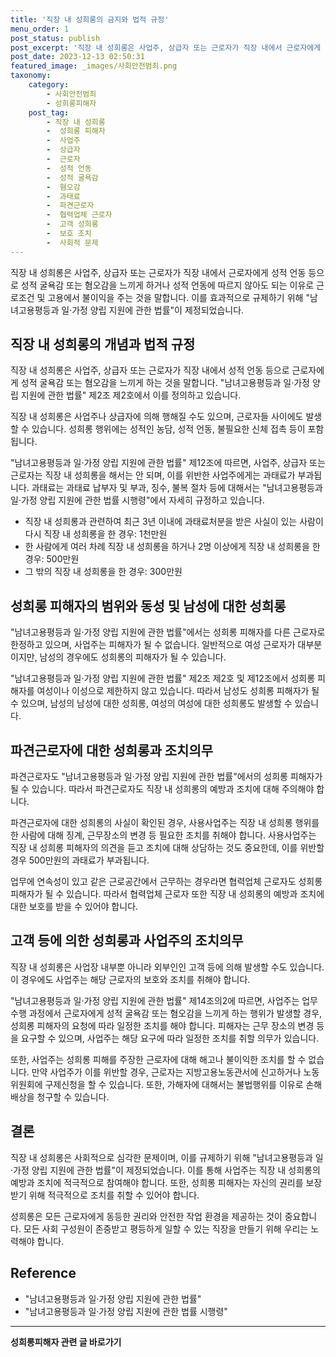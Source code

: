 ```yaml
---
title: '직장 내 성희롱의 금지와 법적 규정'
menu_order: 1
post_status: publish
post_excerpt: '직장 내 성희롱은 사업주, 상급자 또는 근로자가 직장 내에서 근로자에게 성적 언동 등으로 성적 굴욕감 또는 혐오감을 느끼게 하거나 성적 언동에 따르지 않아도 되는 이유로 근로조건 및 고용에서 불이익을 주는 것을 말합니다. 이를 효과적으로 규제하기 위해  남녀고용평등과 일 가정 양립 지원에 관한 법률 이 제정되었습니다.'
post_date: 2023-12-13 02:50:31
featured_image: _images/사회안전범죄.png
taxonomy:
    category:
        - 사회안전범죄
        - 성희롱피해자
    post_tag:
        - 직장 내 성희롱
        -  성희롱 피해자
        -  사업주
        -  상급자
        -  근로자
        -  성적 언동
        -  성적 굴욕감
        -  혐오감
        -  과태료
        -  파견근로자
        -  협력업체 근로자
        -  고객 성희롱
        -  보호 조치
        -  사회적 문제
---
```



직장 내 성희롱은 사업주, 상급자 또는 근로자가 직장 내에서 근로자에게 성적 언동 등으로 성적 굴욕감 또는 혐오감을 느끼게 하거나 성적 언동에 따르지 않아도 되는 이유로 근로조건 및 고용에서 불이익을 주는 것을 말합니다. 이를 효과적으로 규제하기 위해 "남녀고용평등과 일·가정 양립 지원에 관한 법률"이 제정되었습니다.

## 직장 내 성희롱의 개념과 법적 규정

직장 내 성희롱은 사업주, 상급자 또는 근로자가 직장 내에서 성적 언동 등으로 근로자에게 성적 굴욕감 또는 혐오감을 느끼게 하는 것을 말합니다. "남녀고용평등과 일·가정 양립 지원에 관한 법률" 제2조 제2호에서 이를 정의하고 있습니다.

직장 내 성희롱은 사업주나 상급자에 의해 행해질 수도 있으며, 근로자들 사이에도 발생할 수 있습니다. 성희롱 행위에는 성적인 농담, 성적 언동, 불필요한 신체 접촉 등이 포함됩니다.

"남녀고용평등과 일·가정 양립 지원에 관한 법률" 제12조에 따르면, 사업주, 상급자 또는 근로자는 직장 내 성희롱을 해서는 안 되며, 이를 위반한 사업주에게는 과태료가 부과됩니다. 과태료는 과태료 납부자 및 부과, 징수, 불복 절차 등에 대해서는 "남녀고용평등과 일·가정 양립 지원에 관한 법률 시행령"에서 자세히 규정하고 있습니다.

- 직장 내 성희롱과 관련하여 최근 3년 이내에 과태료처분을 받은 사실이 있는 사람이 다시 직장 내 성희롱을 한 경우: 1천만원
- 한 사람에게 여러 차례 직장 내 성희롱을 하거나 2명 이상에게 직장 내 성희롱을 한 경우: 500만원
- 그 밖의 직장 내 성희롱을 한 경우: 300만원

## 성희롱 피해자의 범위와 동성 및 남성에 대한 성희롱

"남녀고용평등과 일·가정 양립 지원에 관한 법률"에서는 성희롱 피해자를 다른 근로자로 한정하고 있으며, 사업주는 피해자가 될 수 없습니다. 일반적으로 여성 근로자가 대부분이지만, 남성의 경우에도 성희롱의 피해자가 될 수 있습니다.

"남녀고용평등과 일·가정 양립 지원에 관한 법률" 제2조 제2호 및 제12조에서 성희롱 피해자를 여성이나 이성으로 제한하지 않고 있습니다. 따라서 남성도 성희롱 피해자가 될 수 있으며, 남성의 남성에 대한 성희롱, 여성의 여성에 대한 성희롱도 발생할 수 있습니다.

## 파견근로자에 대한 성희롱과 조치의무

파견근로자도 "남녀고용평등과 일·가정 양립 지원에 관한 법률"에서의 성희롱 피해자가 될 수 있습니다. 따라서 파견근로자도 직장 내 성희롱의 예방과 조치에 대해 주의해야 합니다.

파견근로자에 대한 성희롱의 사실이 확인된 경우, 사용사업주는 직장 내 성희롱 행위를 한 사람에 대해 징계, 근무장소의 변경 등 필요한 조치를 취해야 합니다. 사용사업주는 직장 내 성희롱 피해자의 의견을 듣고 조치에 대해 상담하는 것도 중요한데, 이를 위반할 경우 500만원의 과태료가 부과됩니다.

업무에 연속성이 있고 같은 근로공간에서 근무하는 경우라면 협력업체 근로자도 성희롱 피해자가 될 수 있습니다. 따라서 협력업체 근로자 또한 직장 내 성희롱의 예방과 조치에 대한 보호를 받을 수 있어야 합니다.

## 고객 등에 의한 성희롱과 사업주의 조치의무

직장 내 성희롱은 사업장 내부뿐 아니라 외부인인 고객 등에 의해 발생할 수도 있습니다. 이 경우에도 사업주는 해당 근로자의 보호와 조치를 취해야 합니다.

"남녀고용평등과 일·가정 양립 지원에 관한 법률" 제14조의2에 따르면, 사업주는 업무 수행 과정에서 근로자에게 성적 굴욕감 또는 혐오감을 느끼게 하는 행위가 발생할 경우, 성희롱 피해자의 요청에 따라 일정한 조치를 해야 합니다. 피해자는 근무 장소의 변경 등을 요구할 수 있으며, 사업주는 해당 요구에 따라 일정한 조치를 취할 의무가 있습니다.

또한, 사업주는 성희롱 피해를 주장한 근로자에 대해 해고나 불이익한 조치를 할 수 없습니다. 만약 사업주가 이를 위반할 경우, 근로자는 지방고용노동관서에 신고하거나 노동위원회에 구제신청을 할 수 있습니다. 또한, 가해자에 대해서는 불법행위를 이유로 손해배상을 청구할 수 있습니다.

## 결론

직장 내 성희롱은 사회적으로 심각한 문제이며, 이를 규제하기 위해 "남녀고용평등과 일·가정 양립 지원에 관한 법률"이 제정되었습니다. 이를 통해 사업주는 직장 내 성희롱의 예방과 조치에 적극적으로 참여해야 합니다. 또한, 성희롱 피해자는 자신의 권리를 보장받기 위해 적극적으로 조치를 취할 수 있어야 합니다.

성희롱은 모든 근로자에게 동등한 권리와 안전한 작업 환경을 제공하는 것이 중요합니다. 모든 사회 구성원이 존중받고 평등하게 일할 수 있는 직장을 만들기 위해 우리는 노력해야 합니다.

## Reference

- "남녀고용평등과 일·가정 양립 지원에 관한 법률"
- "남녀고용평등과 일·가정 양립 지원에 관한 법률 시행령"
<!-- wp:separator -->
<hr class="wp-block-separator has-alpha-channel-opacity"/>
<!-- /wp:separator -->

<!-- wp:group {"backgroundColor":"base","layout":{"type":"constrained"}} -->
<div class="wp-block-group has-base-background-color has-background"><!-- wp:paragraph {"align":"center","fontSize":"medium"} -->
<p class="has-text-align-center has-large-font-size"><strong>성희롱피해자 관련 글 바로가기</strong></p>
<!-- /wp:paragraph -->


<!-- wp:latest-posts
{"categories":[{"id":30947,"count":19,"description":"","link":"https://uknowlaw.com/category/%ec%84%b1%ed%9d%ac%eb%a1%b1%ed%94%bc%ed%95%b4%ec%9e%90/","name":"성희롱피해자","slug":"성희롱피해자","taxonomy":"category","parent":0,"meta":[],"_links":{"self":[{"href":"https://uknowlaw.com/wp-json/wp/v2/categories/30947"}],"collection":[{"href":"https://uknowlaw.com/wp-json/wp/v2/categories"}],"about":[{"href":"https://uknowlaw.com/wp-json/wp/v2/taxonomies/category"}],"wp:post_type":[{"href":"https://uknowlaw.com/wp-json/wp/v2/posts?categories=30947"}],"curies":[{"name":"wp","href":"https://api.w.org/{rel}","templated":true}]}}],"postsToShow":100,"excerptLength":28,"postLayout":"grid","columns":2,"featuredImageAlign":"left","featuredImageSizeSlug":"large","fontSize":"small"} /--></div>
<!-- /wp:group -->